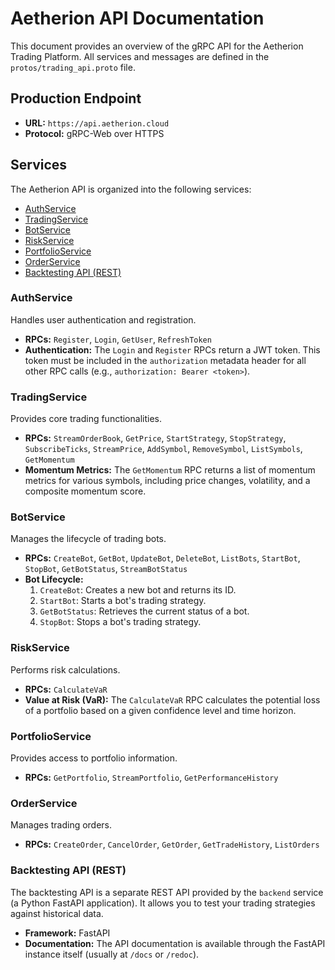 # Aetherion API Documentation

This document provides an overview of the gRPC API for the Aetherion Trading Platform. All services and messages are defined in the `protos/trading_api.proto` file.

## Production Endpoint

*   **URL:** `https://api.aetherion.cloud`
*   **Protocol:** gRPC-Web over HTTPS

## Services

The Aetherion API is organized into the following services:

*   [AuthService](#authservice)
*   [TradingService](#tradingservice)
*   [BotService](#botservice)
*   [RiskService](#riskservice)
*   [PortfolioService](#portfolioservice)
*   [OrderService](#orderservice)
*   [Backtesting API (REST)](#backtesting-api-rest)

### AuthService

Handles user authentication and registration.

*   **RPCs:** `Register`, `Login`, `GetUser`, `RefreshToken`
*   **Authentication:** The `Login` and `Register` RPCs return a JWT token. This token must be included in the `authorization` metadata header for all other RPC calls (e.g., `authorization: Bearer <token>`).

### TradingService

Provides core trading functionalities.

*   **RPCs:** `StreamOrderBook`, `GetPrice`, `StartStrategy`, `StopStrategy`, `SubscribeTicks`, `StreamPrice`, `AddSymbol`, `RemoveSymbol`, `ListSymbols`, `GetMomentum`
*   **Momentum Metrics:** The `GetMomentum` RPC returns a list of momentum metrics for various symbols, including price changes, volatility, and a composite momentum score.

### BotService

Manages the lifecycle of trading bots.

*   **RPCs:** `CreateBot`, `GetBot`, `UpdateBot`, `DeleteBot`, `ListBots`, `StartBot`, `StopBot`, `GetBotStatus`, `StreamBotStatus`
*   **Bot Lifecycle:**
    1.  `CreateBot`: Creates a new bot and returns its ID.
    2.  `StartBot`: Starts a bot's trading strategy.
    3.  `GetBotStatus`: Retrieves the current status of a bot.
    4.  `StopBot`: Stops a bot's trading strategy.

### RiskService

Performs risk calculations.

*   **RPCs:** `CalculateVaR`
*   **Value at Risk (VaR):** The `CalculateVaR` RPC calculates the potential loss of a portfolio based on a given confidence level and time horizon.

### PortfolioService

Provides access to portfolio information.

*   **RPCs:** `GetPortfolio`, `StreamPortfolio`, `GetPerformanceHistory`

### OrderService

Manages trading orders.

*   **RPCs:** `CreateOrder`, `CancelOrder`, `GetOrder`, `GetTradeHistory`, `ListOrders`

### Backtesting API (REST)

The backtesting API is a separate REST API provided by the `backend` service (a Python FastAPI application). It allows you to test your trading strategies against historical data.

*   **Framework:** FastAPI
*   **Documentation:** The API documentation is available through the FastAPI instance itself (usually at `/docs` or `/redoc`).